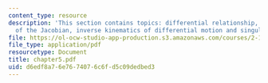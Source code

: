 ```yaml
---
content_type: resource
description: 'This section contains topics: differential relationship, properties
  of the Jacobian, inverse kinematics of differential motion and singularity and redundancy.'
file: https://ol-ocw-studio-app-production.s3.amazonaws.com/courses/2-12-introduction-to-robotics-fall-2005/d6edf8a76e7674076c6fd5c09dedbed3_chapter5.pdf
file_type: application/pdf
resourcetype: Document
title: chapter5.pdf
uid: d6edf8a7-6e76-7407-6c6f-d5c09dedbed3
---
```

